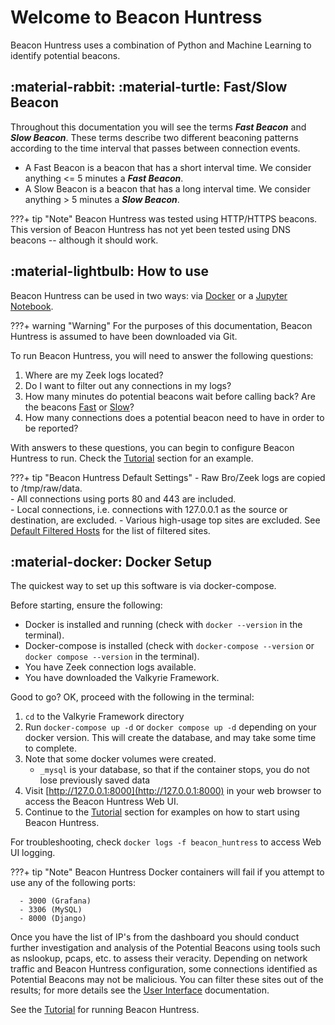 # Welcome to Beacon Huntress

Beacon Huntress uses a combination of Python and Machine Learning to identify potential beacons.

## :material-rabbit: :material-turtle: <a name="fs_beacons"></a>**Fast/Slow Beacon**

Throughout this documentation you will see the terms <i>**Fast Beacon**</i> and <i>**Slow Beacon**</i>. These terms describe two different beaconing patterns according to the time interval that passes between connection events.

- A Fast Beacon is a beacon that has a short interval time. We consider anything <= 5 minutes a <i>**Fast Beacon**</i>.
- A Slow Beacon is a beacon that has a long interval time. We consider anything > 5 minutes a <i>**Slow Beacon**</i>.

???+ tip "Note"
    Beacon Huntress was tested using HTTP/HTTPS beacons. This version of Beacon Huntress has not yet been tested using DNS beacons -- although it should work.

## :material-lightbulb: **How to use**

Beacon Huntress can be used in two ways: via [Docker](#docker) or a [Jupyter Notebook](jupyter).

???+ warning "Warning"
    For the purposes of this documentation, Beacon Huntress is assumed to have been downloaded via Git.

To run Beacon Huntress, you will need to answer the following questions:

1. Where are my Zeek logs located?
2. Do I want to filter out any connections in my logs?
3. How many minutes do potential beacons wait before calling back? Are the beacons [Fast](#fs_beacons) or [Slow](#fs_beacons)?
4. How many connections does a potential beacon need to have in order to be reported?

With answers to these questions, you can begin to configure Beacon Huntress to run. Check the [Tutorial](tutorial) section for an example.

???+ tip "Beacon Huntress Default Settings"
    - Raw Bro/Zeek logs are copied to /tmp/raw/data. <br>
    - All connections using ports 80 and 443 are included. <br>
    - Local connections, i.e. connections with 127.0.0.1 as the source or destination, are excluded.
    - Various high-usage top sites are excluded. See [Default Filtered Hosts](defaultfilteredhosts) for the list of filtered sites.

## :material-docker: <a name="docker"></a>**Docker Setup**

The quickest way to set up this software is via docker-compose.

Before starting, ensure the following:

- Docker is installed and running (check with `docker --version` in the terminal).
- Docker-compose is installed (check with `docker-compose --version` or `docker compose --version` in the terminal).
- You have Zeek connection logs available.
- You have downloaded the Valkyrie Framework.

Good to go? OK, proceed with the following in the terminal:

1. `cd` to the Valkyrie Framework directory
2. Run `docker-compose up -d` or `docker compose up -d` depending on your docker version. This will create the database, and may take some time to complete.
3. Note that some docker volumes were created.
   - `_mysql` is your database, so that if the container stops, you do not lose previously saved data
4. Visit [http://127.0.0.1:8000](http://127.0.0.1:8000) in your web browser to access the Beacon Huntress Web UI.
5. Continue to the [Tutorial](tutorial) section for examples on how to start using Beacon Huntress.

For troubleshooting, check `docker logs -f beacon_huntress` to access Web UI logging.

???+ tip "Note"
    Beacon Huntress Docker containers will fail if you attempt to use any of the following ports:

      - 3000 (Grafana)
      - 3306 (MySQL)
      - 8000 (Django)

Once you have the list of IP's from the dashboard you should conduct further investigation and analysis of the Potential Beacons using tools such as nslookup, pcaps, etc. to assess their veracity. Depending on network traffic and Beacon Huntress configuration, some connections identified as Potential Beacons may not be malicious. You can filter these sites out of the results; for more details see the [User Interface](interface) documentation.

See the [Tutorial](tutorial) for running Beacon Huntress.
